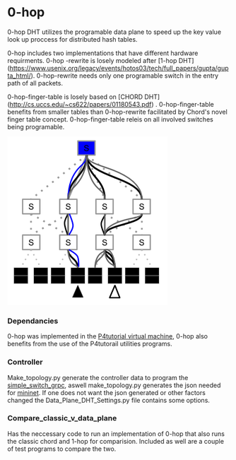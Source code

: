 
#  0-hop

0-hop DHT utilizes the programable data plane to speed up the key value look up proccess for distributed hash tables. 

0-hop includes two implementations that have different hardware requirments. 0-hop -rewrite is losely modeled after [1-hop DHT] (https://www.usenix.org/legacy/events/hotos03/tech/full_papers/gupta/gupta_html/). 0-hop-rewrite needs only one programable switch in the entry path of all packets.

0-hop-finger-table is losely based on [CHORD DHT] (http://cs.uccs.edu/~cs622/papers/01180543.pdf) . 0-hop-finger-table benefits from smaller tables than 0-hop-rewrite facilitated by Chord's novel finger table concept. 0-hop-finger-table releis on all involved switches being programable.


![](figures/comparsision.png)



### Dependancies
0-hop was implemented in the [P4tutorial virtual machine](https://github.com/p4lang/tutorials), 0-hop also benefits from the use of the P4tutorail utilities programs.
### Controller
Make\_topology.py generate the controller data to program the [simple\_switch\_grpc](https://github.com/p4lang/behavioral-model/tree/master/targets/simple_switch_grpc), aswell make\_topology.py generates the json needed for [mininet](http://mininet.org/). If one does not want the json generated or other factors changed the Data\_Plane\_DHT\_Settings.py file contains some options.
### Compare\_classic\_v\_data\_plane
 Has the neccessary code to run an implementation of 0-hop that also runs the classic chord and 1-hop for comparision. Included as well are a couple of test programs to compare the two.



